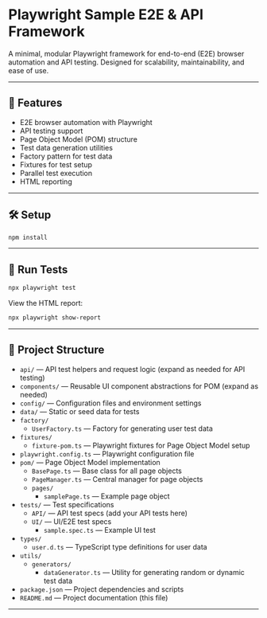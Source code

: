 # Playwright Sample E2E & API Framework

A minimal, modular Playwright framework for end-to-end (E2E) browser automation and API testing. Designed for scalability, maintainability, and ease of use.

---

## 🚀 Features
- E2E browser automation with Playwright
- API testing support
- Page Object Model (POM) structure
- Test data generation utilities
- Factory pattern for test data
- Fixtures for test setup
- Parallel test execution
- HTML reporting

---

## 🛠️ Setup
```bash
npm install
```

---

## 🧪 Run Tests
```bash
npx playwright test
```

View the HTML report:
```bash
npx playwright show-report
```

---

## 📁 Project Structure

- `api/` — API test helpers and request logic (expand as needed for API testing)
- `components/` — Reusable UI component abstractions for POM (expand as needed)
- `config/` — Configuration files and environment settings
- `data/` — Static or seed data for tests
- `factory/`
  - `UserFactory.ts` — Factory for generating user test data
- `fixtures/`
  - `fixture-pom.ts` — Playwright fixtures for Page Object Model setup
- `playwright.config.ts` — Playwright configuration file
- `pom/` — Page Object Model implementation
  - `BasePage.ts` — Base class for all page objects
  - `PageManager.ts` — Central manager for page objects
  - `pages/`
    - `samplePage.ts` — Example page object
- `tests/` — Test specifications
  - `API/` — API test specs (add your API tests here)
  - `UI/` — UI/E2E test specs
    - `sample.spec.ts` — Example UI test
- `types/`
  - `user.d.ts` — TypeScript type definitions for user data
- `utils/`
  - `generators/`
    - `dataGenerator.ts` — Utility for generating random or dynamic test data
- `package.json` — Project dependencies and scripts
- `README.md` — Project documentation (this file)

---